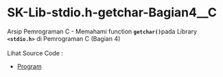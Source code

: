 # SK-Lib-stdio.h-getchar-Bagian4__C
Arsip Pemrograman C - Memahami function <code><b>getchar()</b></code>pada Library <code><b>&lt;stdio.h></b></code> di Pemrograman C (Bagian 4)<br><br>
Lihat Source Code : <br>
- <a href="https://github.com/RizkyKhapidsyah/SK-Lib-stdio.h-getchar-Bagian4__C/blob/master/SK-Lib-stdio.h-getchar-Bagian4__C/Source.c">Program</a>
